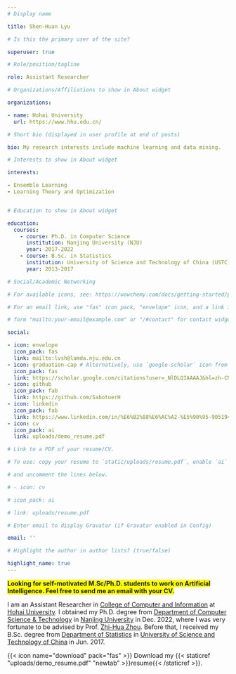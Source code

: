 ```yaml
---
# Display name

title: Shen-Huan Lyu 

# Is this the primary user of the site?

superuser: true

# Role/position/tagline

role: Assistant Researcher

# Organizations/Affiliations to show in About widget

organizations:

- name: Hohai University
  url: https://www.hhu.edu.cn/

# Short bio (displayed in user profile at end of posts)

bio: My research interests include machine learning and data mining.

# Interests to show in About widget

interests:

- Ensemble Learning
- Learning Theory and Optimization


# Education to show in About widget

education:
  courses:
    - course: Ph.D. in Computer Science
      institution: Nanjing University (NJU)
      year: 2017-2022
    - course: B.Sc. in Statistics
      institution: University of Science and Technology of China (USTC)
      year: 2013-2017

# Social/Academic Networking

# For available icons, see: https://wowchemy.com/docs/getting-started/page-builder/#icons

# For an email link, use "fas" icon pack, "envelope" icon, and a link in the

# form "mailto:your-email@example.com" or "/#contact" for contact widget.

social:

- icon: envelope
  icon_pack: fas
  link: mailto:lvsh@lamda.nju.edu.cn
- icon: graduation-cap # Alternatively, use `google-scholar` icon from `ai` icon pack
  icon_pack: fas
  link: https://scholar.google.com/citations?user=_NlDLQIAAAAJ&hl=zh-CN
- icon: github
  icon_pack: fab
  link: https://github.com/SabotuerH
- icon: linkedin
  icon_pack: fab
  link: https://www.linkedin.com/in/%E6%B2%88%E6%AC%A2-%E5%90%95-90519419a/
- icon: cv
  icon_pack: ai
  link: uploads/demo_resume.pdf

# Link to a PDF of your resume/CV.

# To use: copy your resume to `static/uploads/resume.pdf`, enable `ai` icons in `params.toml`,

# and uncomment the lines below.

# - icon: cv

# icon_pack: ai

# link: uploads/resume.pdf

# Enter email to display Gravatar (if Gravatar enabled in Config)

email: ''

# Highlight the author in author lists? (true/false)

highlight_name: true
---
```

<span style="background:yellow;">**Looking for self-motivated M.Sc/Ph.D. students to work on Artificial Intelligence. Feel free to send me an email with your CV.**</span>

I am an Assistant Researcher in [College of Computer and Information](https://cies.hhu.edu.cn/) at [Hohai University](https://www.hhu.edu.cn/). I obtained my Ph.D. degree from [Department of Computer Science & Technology](https://cs.nju.edu.cn/) in [Nanjing University](https://www.nju.edu.cn/main.htm) in Dec. 2022, where I was very fortunate to be advised by Prof. [Zhi-Hua Zhou](https://cs.nju.edu.cn/zhouzh/index.htm). Before that, I received my B.Sc. degree from [Department of Statistics](https://bs.ustc.edu.cn/chinese/teacher-8.html) in [University of Science and Technology of China](https://www.ustc.edu.cn/) in Jun. 2017.

{{< icon name="download" pack="fas" >}} Download my {{< staticref "uploads/demo_resume.pdf" "newtab" >}}resume{{< /staticref >}}.
